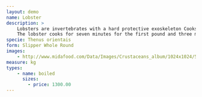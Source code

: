 ```yaml
---
layout: demo
name: Lobster
description: >
    Lobsters are invertebrates with a hard protective exoskeleton Cooks boil or steam live lobsters.
    The lobster cooks for seven minutes for the first pound and three minutes for each additional pound.
specie: Thenus orientais
form: Slipper Whole Round
images:
    - http://www.midafood.com/Data/Images/Crustaceans_album/1024x1024/54acdd8e32c8f851.jpg
measure: kg
types:
    - name: boiled
      sizes:
        - price: 1300.00
---
```

